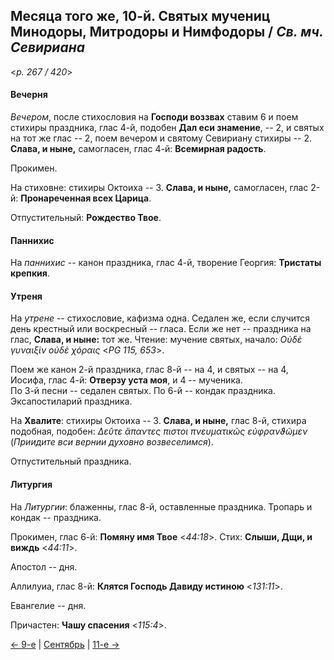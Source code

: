 
## Месяца того же, 10-й. Святых мучениц Минодоры, Митродоры и Нимфодоры / *Св. мч. Севириана*

<*p. 267 / 420*>

#### Вечерня

*Вечером*, после стихословия на **Господи воззвах** ставим 6 и поем стихиры праздника, глас 4-й, 
подобен **Дал еси знамение**, -- 2, и святых на тот же глас -- 2, поем вечером и святому Севириану 
стихиры -- 2. **Слава, и ныне,** самогласен, глас 4-й: **Всемирная радость**.

Прокимен. 

На стиховне: стихиры Октоиха -- 3. **Слава, и ныне,** самогласен, глас 2-й: **Пронареченная всех Царица**.

Отпустительный: **Рождество Твое**.

#### Паннихис

На *паннихис* -- канон праздника, глас 4-й, творение Георгия: **Тристаты крепкия**.

#### Утреня

На *утрене* -- стихословие, кафизма одна. Седален же, если случится день крестный или воскресный -- гласа. 
Если же нет -- праздника на глас, **Слава, и ныне:** тот же. 
Чтение: мучение святых, начало: *Οὐδὲ γυναιξὶν οὐδὲ χόραις* <*PG 115, 653*>. 

Поем же канон 2-й праздника, глас 8-й -- на 4, и святых -- на 4, Иосифа, глас 4-й: **Отверзу уста моя**, 
и 4 -- мученика.  
По 3-й песни -- седален святых. 
По 6-й -- кондак праздника. 
Эксапостиларий праздника.

На **Хвалите**: стихиры Октоиха -- 3. **Слава, и ныне,** глас 8-й, стихира подобная, 
подобен: *Δεῦτε ἄπαντες πιστοι πνευματικῶς εὐφρανϑῶμεν* (*Приидите вси вернии духовно возвеселимся*).

Отпустительный праздника.

#### Литургия

На *Литургии*: блаженны, глас 8-й, оставленные праздника. 
Тропарь и кондак -- праздника.

Прокимен, глас 6-й: **Помяну имя Твое** <*44:18*>. Стих: **Слыши, Дщи, и виждь** <*44:11*>. 

Апостол -- дня.

Аллилуиа, глас 8-й: **Клятся Господь Давиду истиною** <*131:11*>. 

Евангелие -- дня.

Причастен: **Чашу спасения** <*115:4*>.

[← 9-е](09_09_EUR.ru.md) | [Сентябрь](README.md#10-й) | [11-е →](09_11_EUR.ru.md)

